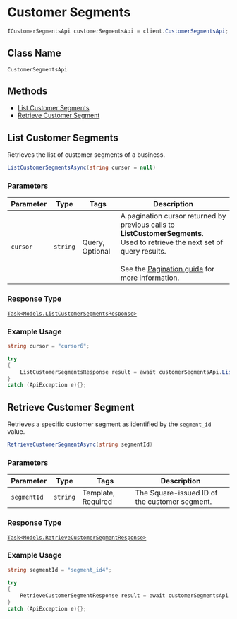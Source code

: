 # Customer Segments

```csharp
ICustomerSegmentsApi customerSegmentsApi = client.CustomerSegmentsApi;
```

## Class Name

`CustomerSegmentsApi`

## Methods

* [List Customer Segments](/doc/customer-segments.md#list-customer-segments)
* [Retrieve Customer Segment](/doc/customer-segments.md#retrieve-customer-segment)

## List Customer Segments

Retrieves the list of customer segments of a business.

```csharp
ListCustomerSegmentsAsync(string cursor = null)
```

### Parameters

| Parameter | Type | Tags | Description |
|  --- | --- | --- | --- |
| `cursor` | `string` | Query, Optional | A pagination cursor returned by previous calls to __ListCustomerSegments__.<br>Used to retrieve the next set of query results.<br><br>See the [Pagination guide](https://developer.squareup.com/docs/docs/working-with-apis/pagination) for more information. |

### Response Type

[`Task<Models.ListCustomerSegmentsResponse>`](/doc/models/list-customer-segments-response.md)

### Example Usage

```csharp
string cursor = "cursor6";

try
{
    ListCustomerSegmentsResponse result = await customerSegmentsApi.ListCustomerSegmentsAsync(cursor);
}
catch (ApiException e){};
```

## Retrieve Customer Segment

Retrieves a specific customer segment as identified by the `segment_id` value.

```csharp
RetrieveCustomerSegmentAsync(string segmentId)
```

### Parameters

| Parameter | Type | Tags | Description |
|  --- | --- | --- | --- |
| `segmentId` | `string` | Template, Required | The Square-issued ID of the customer segment. |

### Response Type

[`Task<Models.RetrieveCustomerSegmentResponse>`](/doc/models/retrieve-customer-segment-response.md)

### Example Usage

```csharp
string segmentId = "segment_id4";

try
{
    RetrieveCustomerSegmentResponse result = await customerSegmentsApi.RetrieveCustomerSegmentAsync(segmentId);
}
catch (ApiException e){};
```

